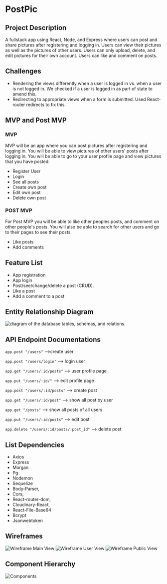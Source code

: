 # **PostPic**

## Project Description
A fullstack app using React, Node, and Express where users can post and share pictures after registering and logging in. Users can view their pictures as well as the pictures of other users. Users can only upload, delete, and edit pictures for their own account. Users can like and comment on posts.   

## Challenges

- Rendering the views differently when a user is logged in vs. when a user is not logged in. We checked if a user is logged in as part of state to amend this.
- Redirecting to appropriate views when a form is submitted. Used React-router redirects to fix this.  

## MVP and Post MVP
### MVP
MVP will be an app where you can post pictures after registering and logging in. You will be able to view pictures of other users' posts after logging in. You will be able to go to your user profile page and view pictures that you have posted.

- Register User
- Login
- See all posts
- Create own post
- Edit own post
- Delete own post

### POST MVP
For Post MVP you will be able to like other peoples posts, and comment on other people's posts. You will also be able to search for other users and go to their pages to see their posts.

- Like posts
- Add comments

## Feature List
- App registration
- App login
- Post/see/change/delete a post (CRUD).
- Like a post
- Add a comment to a post

## Entity Relationship Diagram
![diagram of the database tables, schemas, and relations.](https://trello-attachments.s3.amazonaws.com/5c8be5981231c1271f26bc10/5c8be7275751825d0fd18313/eb845c46a49ac4fbbc2f5de7ef849866/DatabaseERD.jpg)

## API Endpoint Documentations
`app.post "/users"`  -->create user

`app.post "/users/login"` --> login user

`app.get "/users/:id/posts"` --> user profile page

`app.put "/users/:id/"` --> edit profile page

`app.post "/users/:id/posts"` --> create post

`app.get "/users/:id/post"` --> show all post by user

`app.get "/posts"` --> show all posts of all users

`app.put "/users/:id/posts"` --> edit post

`app.delete "/users/:id/posts/:post_id"` --> delete post

## List Dependencies
- Axios
- Express
- Morgan
- Pg
- Nodemon
- Sequelize
- Body-Parser,
- Cors,
- React-router-dom,
- Cloudinary-React,
- React-File-Base64
- Bcrypt
- Jsonwebtoken

## Wireframes
![Wireframe Main View](https://trello-attachments.s3.amazonaws.com/5c8be5981231c1271f26bc10/5c8be7487788656e2020932e/5c88de08d90376e20eebd526d9abac48/IMG_20190316_150426.jpg)
![Wireframe User View](https://trello-attachments.s3.amazonaws.com/5c8be5981231c1271f26bc10/5c8be7487788656e2020932e/4baeee51e1ab99b32baf87718ad1377f/IMG_20190316_151002.jpg)
![Wireframe Public View](https://trello-attachments.s3.amazonaws.com/5c8be5981231c1271f26bc10/5c8be7487788656e2020932e/0a79c57c7b7d85be37c520380037149c/IMG_20190316_151428.jpg)

## Component Hierarchy

![Components](https://trello-attachments.s3.amazonaws.com/5c8be5981231c1271f26bc10/5c8eb50a8768ee6416e5cecc/5d3379f9724c2c065a503aa52c1b45f7/IMG_20190316_144600.jpg)
